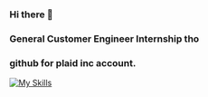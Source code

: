 ### Hi there 👋

### General Customer Engineer Internship tho

### github for plaid inc account. 

[![My Skills](https://skillicons.dev/icons?i=nodejs,js,kubernetes,gcp,redis,mongodb)](https://skillicons.dev)
